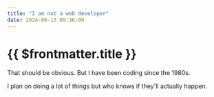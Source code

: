```yaml
---
title: "I am not a web developer"
date: 2024-06-13 09:36:00
---
```


# {{ $frontmatter.title }}

That should be obvious. But I have been coding since the 1980s.

I plan on doing a lot of things but who knows if they'll actually happen.
